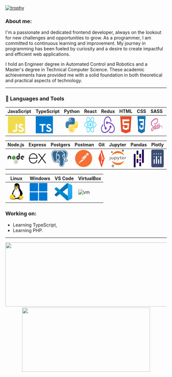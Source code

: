 [![trophy](https://github-profile-trophy.vercel.app/?username=krzysiekk9&title=Commits,Repositories,PullRequest,Experience&theme=onedark)](https://github.com/ryo-ma/github-profile-trophy)

### About me:

I'm a passionate and dedicated frontend developer, always on the lookout for new challenges and opportunities to grow. As a programmer, I am committed to continuous learning and improvement. 
My journey in programming has been fueled by curiosity and a desire to create impactful and efficient web applications.

I hold an Engineer degree in Automated Control and Robotics and a Master's degree in Technical Computer Science. These academic achievements have provided me with a solid foundation in both theoretical and practical aspects of technology.

---

### 🧰 Languages and Tools


  
| JavaScript | TypeScript | Python | React | Redux | HTML | CSS | SASS | TailwindCSS | StyledComponents |
|------------|------------|--------|-------|-------|------|-----|------|-------------|------------------|
| <img src="https://github.com/devicons/devicon/blob/master/icons/javascript/javascript-plain.svg" title="JavaScript" alt="JavaScript" width="55" height="55"/> | <img src="https://github.com/devicons/devicon/blob/master/icons/typescript/typescript-plain.svg" title="TypeScript" alt="TypeScript" width="55" height="55"/>  | <img src="https://github.com/devicons/devicon/blob/master/icons/python/python-original.svg" title="Python"  alt="Python" width="55" height="55"/> | <img src="https://github.com/devicons/devicon/blob/master/icons/react/react-original.svg" title="React"  alt="React" width="55" height="55"/> | <img src="https://github.com/devicons/devicon/blob/master/icons/redux/redux-original.svg" title="Redux"  alt="Redux" width="55" height="55"/> |  <img src="https://github.com/devicons/devicon/blob/master/icons/html5/html5-plain.svg" title="HTML"  alt="HTML" width="55" height="55"/> |    <img src="https://github.com/devicons/devicon/blob/master/icons/css3/css3-plain.svg" title="css" alt="css" width="55" height="55"/>|  <img src="https://github.com/devicons/devicon/blob/master/icons/sass/sass-original.svg" title="Sass" alt="Sass" width="55" height="55"/>|   <img src="https://github.com/devicons/devicon/blob/master/icons/tailwindcss/tailwindcss-original.svg" title="Tailwindcss" alt="TailwindCSS" width="55" height="55" align="center"/>| <img src="https://cdn.worldvectorlogo.com/logos/styled-components-1.svg" title="StyledComponents" alt="StyledComponents" width="55" height="55" />| 


| Node.js | Express | Postgers | Postman | Git | Jupyter | Pandas | Plotly | Matpltlib |
|---------|---------|----------|---------|-----|---------|--------|--------|-----------|
| <img src="https://github.com/devicons/devicon/blob/master/icons/nodejs/nodejs-original-wordmark.svg" title="Node" alt="Node" width="55" height="55"/> | <img src="https://github.com/devicons/devicon/blob/master/icons/express/express-original.svg" title="Express" alt="Express" width="55" height="55"/> | <img src="https://github.com/devicons/devicon/blob/master/icons/postgresql/postgresql-plain.svg" title="Postgres" alt="Postgres" width="55" height="55"/> | <img src="https://github.com/devicons/devicon/blob/master/icons/postman/postman-plain.svg" title="Postman" alt="postman" width="55" height="55"/> | <img src="https://github.com/devicons/devicon/blob/master/icons/git/git-plain.svg" title="git" alt="git" width="55" height="55"/> | <img src="https://github.com/devicons/devicon/blob/master/icons/jupyter/jupyter-original-wordmark.svg" title="jupyter" alt="jupyter" width="55" height="55"/> | <img src="https://github.com/devicons/devicon/blob/master/icons/pandas/pandas-original.svg" title="pandas" alt="pandas" width="55" height="55"/> | <img src="https://github.com/devicons/devicon/blob/master/icons/plotly/plotly-original.svg" title="plotly" alt="plotly" width="55" height="55"/> | <img src="https://github.com/devicons/devicon/blob/master/icons/matplotlib/matplotlib-original.svg" title="matplotlib" alt="matplotlib" width="55" height="55"/> |

| Linux | Windows | VS Code | VirtualBox | 
|-------|---------|---------|------------|
| <img src="https://github.com/devicons/devicon/blob/master/icons/linux/linux-original.svg" title="linux" alt="linux" width="55" height="55"/> | <img src="https://github.com/devicons/devicon/blob/master/icons/windows11/windows11-original.svg" title="windows" alt="windows" width="55" height="55"/> | <img src="https://github.com/devicons/devicon/blob/master/icons/vscode/vscode-original.svg" title="vscode" alt="vscode" width="55" height="55"/> | <img src="https://cdn-icons-png.flaticon.com/512/873/873151.png" title="vm" alt="vm" width="55" height="55"/> | 

### Working on:
- Learning TypeScript,
- Learning PHP.

---

<p align="center">
  <img width="600" height="200" src="https://streak-stats.demolab.com/?user=krzysiekk9">
  <img width="400" height="200" src="https://github-readme-stats.vercel.app/api/top-langs/?username=krzysiekk9&layout=compact&theme=vision-friendly-dark">
</p>





